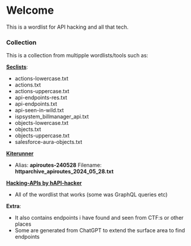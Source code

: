 # Welcome

This is a wordlist for API hacking and all that tech.

### Collection

This is a collection from multipple wordlists/tools such as:

**[Seclists](https://github.com/danielmiessler/SecLists)**:

- actions-lowercase.txt
- actions.txt
- actions-uppercase.txt
- api-endpoints-res.txt
- api-endpoints.txt
- api-seen-in-wild.txt
- ispsystem_billmanager_api.txt
- objects-lowercase.txt
- objects.txt
- objects-uppercase.txt
- salesforce-aura-objects.txt

**[Kiterunner](https://github.com/assetnote/kiterunner)**

- Alias: **apiroutes-240528** Filename: **httparchive_apiroutes_2024_05_28.txt**

**[Hacking-APIs by hAPI-hacker](https://github.com/hAPI-hacker/Hacking-APIs)**

- All of the wordlist that works (some was GraphQL queries etc)

**Extra**:

- It also contains endpoints i have found and seen from CTF:s or other places
- Some are generated from ChatGPT to extend the surface area to find endpoints
